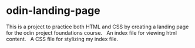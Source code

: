 # odin-landing-page
This is a project to practice both HTML and CSS by creating a landing page for the odin project foundations course.
&nbsp;
An index file for viewing html content.
&nbsp;
A CSS file for stylizing my index file.